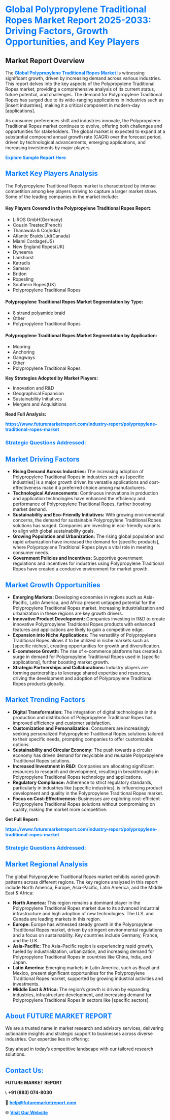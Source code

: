 <h1 style="color: #007BFF;">Global Polypropylene Traditional Ropes Market Report 2025-2033: Driving Factors, Growth Opportunities, and Key Players</h1>

<section id="overview">
<h2>Market Report Overview</h2>
<p>The <a href="https://www.futuremarketreport.com/industry-report/polypropylene-traditional-ropes-market" style="color: #007BFF; text-decoration: none;"><strong>Global Polypropylene Traditional Ropes Market</strong></a> is witnessing significant growth, driven by increasing demand across various industries. This report delves into the key aspects of the Polypropylene Traditional Ropes market, providing a comprehensive analysis of its current status, future potential, and challenges. The demand for Polypropylene Traditional Ropes has surged due to its wide-ranging applications in industries such as [insert industries], making it a critical component in modern-day [applications].</p>
<p>As consumer preferences shift and industries innovate, the Polypropylene Traditional Ropes market continues to evolve, offering both challenges and opportunities for stakeholders. The global market is expected to expand at a substantial compound annual growth rate (CAGR) over the forecast period, driven by technological advancements, emerging applications, and increasing investments by major players.</p>
</section>

<section id="overview">
<p><a href="https://www.futuremarketreport.com/request-sample/reportId=106879" style="color: #007BFF; text-decoration: none;"><strong>Explore Sample Report Here</strong></a></p>
</section>

<section id="key-players">
<h2 style="color: #007BFF;">Market Key Players Analysis</h2>
<p>The Polypropylene Traditional Ropes market is characterized by intense competition among key players striving to capture a larger market share. Some of the leading companies in the market include:</p>
<h4>Key Players Covered in the Polypropylene Traditional Ropes Report:</h4>
<ul><li>LIROS GmbH(Germany)</li><li>Cousin Trestec(French)</li><li>Thanawala &amp; Co(India)</li><li>Atlantic Braids Ltd(Canada)</li><li>Miami Cordage(US)</li><li>New England Ropes(UK)</li><li>Dyneema</li><li>Lankhorst</li><li>Katradis</li><li>Samson</li><li>Bridon</li><li>Ropesling</li><li>Southern Ropes(UK)</li><li>Polypropylene Traditional Ropes</li></ul>
<h4>Polypropylene Traditional Ropes Market Segmentation by Type:</h4>
<ul><li>8 strand polyamide braid</li><li>Other</li><li>Polypropylene Traditional Ropes</li></ul>

<h4>Polypropylene Traditional Ropes Market Segmentation by Application:</h4>
<ul><li>Mooring</li><li>Anchoring</li><li>Gangways</li><li>Other</li><li>Polypropylene Traditional Ropes</li></ul>
<p><strong>Key Strategies Adopted by Market Players:</strong></p>
<ul>
<li>Innovation and R&D</li>
<li>Geographical Expansion</li>
<li>Sustainability Initiatives</li>
<li>Mergers and Acquisitions</li>
</ul>
</section>

<section>
<p><strong>Read Full Analysis: </strong></p><a href="https://www.futuremarketreport.com/industry-report/polypropylene-traditional-ropes-market" style="color: #007BFF; text-decoration: none;"><strong>https://www.futuremarketreport.com/industry-report/polypropylene-traditional-ropes-market</strong></a>
<h3 style="color: #007BFF;">Strategic Questions Addressed:</h3>
</section>

<section id="driving-factors">
<h2 style="color: #007BFF;">Market Driving Factors</h2>
<ul>
<li><strong>Rising Demand Across Industries:</strong> The increasing adoption of Polypropylene Traditional Ropes in industries such as [specific industries] is a major growth driver. Its versatile applications and cost-effectiveness make it a preferred choice among manufacturers.</li>
<li><strong>Technological Advancements:</strong> Continuous innovations in production and application technologies have enhanced the efficiency and performance of Polypropylene Traditional Ropes, further boosting market demand.</li>
<li><strong>Sustainability and Eco-Friendly Initiatives:</strong> With growing environmental concerns, the demand for sustainable Polypropylene Traditional Ropes solutions has surged. Companies are investing in eco-friendly variants to align with global sustainability goals.</li>
<li><strong>Growing Population and Urbanization:</strong> The rising global population and rapid urbanization have increased the demand for [specific products], where Polypropylene Traditional Ropes plays a vital role in meeting consumer needs.</li>
<li><strong>Government Policies and Incentives:</strong> Supportive government regulations and incentives for industries using Polypropylene Traditional Ropes have created a conducive environment for market growth.</li>
</ul>
</section>

<section id="growth-opportunities">
<h2 style="color: #007BFF;">Market Growth Opportunities</h2>
<ul>
<li><strong>Emerging Markets:</strong> Developing economies in regions such as Asia-Pacific, Latin America, and Africa present untapped potential for the Polypropylene Traditional Ropes market. Increasing industrialization and urbanization in these regions are key growth drivers.</li>
<li><strong>Innovative Product Development:</strong> Companies investing in R&D to create innovative Polypropylene Traditional Ropes products with enhanced features and applications are likely to gain a competitive edge.</li>
<li><strong>Expansion into Niche Applications:</strong> The versatility of Polypropylene Traditional Ropes allows it to be utilized in niche markets such as [specific niches], creating opportunities for growth and diversification.</li>
<li><strong>E-commerce Growth:</strong> The rise of e-commerce platforms has created a surge in demand for Polypropylene Traditional Ropes used in [specific applications], further boosting market growth.</li>
<li><strong>Strategic Partnerships and Collaborations:</strong> Industry players are forming partnerships to leverage shared expertise and resources, driving the development and adoption of Polypropylene Traditional Ropes products globally.</li>
</ul>
</section>

<section id="trending-factors">
<h2 style="color: #007BFF;">Market Trending Factors</h2>
<ul>
<li><strong>Digital Transformation:</strong> The integration of digital technologies in the production and distribution of Polypropylene Traditional Ropes has improved efficiency and customer satisfaction.</li>
<li><strong>Customization and Personalization:</strong> Consumers are increasingly seeking personalized Polypropylene Traditional Ropes solutions tailored to their specific needs, prompting companies to offer customizable options.</li>
<li><strong>Sustainability and Circular Economy:</strong> The push towards a circular economy has driven demand for recyclable and reusable Polypropylene Traditional Ropes solutions.</li>
<li><strong>Increased Investment in R&D:</strong> Companies are allocating significant resources to research and development, resulting in breakthroughs in Polypropylene Traditional Ropes technology and applications.</li>
<li><strong>Regulatory Compliance:</strong> Adherence to strict regulatory standards, particularly in industries like [specific industries], is influencing product development and quality in the Polypropylene Traditional Ropes market.</li>
<li><strong>Focus on Cost-Effectiveness:</strong> Businesses are exploring cost-efficient Polypropylene Traditional Ropes solutions without compromising on quality, making the market more competitive.</li>
</ul>
</section>

<section>
<p><strong>Get Full Report: </strong></p><a href="https://www.futuremarketreport.com/industry-report/polypropylene-traditional-ropes-market" style="color: #007BFF; text-decoration: none;"><strong>https://www.futuremarketreport.com/industry-report/polypropylene-traditional-ropes-market</strong></a>
<h3 style="color: #007BFF;">Strategic Questions Addressed:</h3>
</section>


<section id="regional-analysis">
<h2 style="color: #007BFF;">Market Regional Analysis</h2>
<p>The global Polypropylene Traditional Ropes market exhibits varied growth patterns across different regions. The key regions analyzed in this report include North America, Europe, Asia-Pacific, Latin America, and the Middle East & Africa:</p>
<ul>
<li><strong>North America:</strong> This region remains a dominant player in the Polypropylene Traditional Ropes market due to its advanced industrial infrastructure and high adoption of new technologies. The U.S. and Canada are leading markets in this region.</li>
<li><strong>Europe:</strong> Europe has witnessed steady growth in the Polypropylene Traditional Ropes market, driven by stringent environmental regulations and a focus on sustainability. Key countries include Germany, France, and the U.K.</li>
<li><strong>Asia-Pacific:</strong> The Asia-Pacific region is experiencing rapid growth, fueled by industrialization, urbanization, and increasing demand for Polypropylene Traditional Ropes in countries like China, India, and Japan.</li>
<li><strong>Latin America:</strong> Emerging markets in Latin America, such as Brazil and Mexico, present significant opportunities for the Polypropylene Traditional Ropes market, supported by growing industrial activities and investments.</li>
<li><strong>Middle East & Africa:</strong> The region’s growth is driven by expanding industries, infrastructure development, and increasing demand for Polypropylene Traditional Ropes in sectors like [specific sectors].</li>
</ul>
</section>

<footer>
<h2 style="color: #007BFF;">About FUTURE MARKET REPORT</h2>
<p>We are a trusted name in market research and advisory services, delivering actionable insights and strategic support to businesses across diverse industries. Our expertise lies in offering:</p>

<p>Stay ahead in today’s competitive landscape with our tailored research solutions.</p>

<h2 style="color: #007BFF;">Contact Us:</h2>
<p><strong>FUTURE MARKET REPORT</strong></p>
<p>📞 <strong>+91 (883) 074-8030</strong></p>
<p>📧 <strong><a href="mailto:help@futuremarketreport.com" style="color: #007BFF;">help@futuremarketreport.com</a></strong></p>
<p>🌐 <strong><a href="https://www.futuremarketreport.com/" style="color: #007BFF;">Visit Our Website</a></strong></p>
</footer>